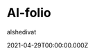 ---
title: Al-folio
github: https://github.com/alshedivat/al-folio
demo: https://alshedivat.github.io/al-folio/
license: MIT
author: alshedivat
author_link: ''
author_twitter: alshedivat
date: 2021-04-29T00:00:00.000Z
ssg:
  - Jekyll
cms: null
css: null
category:
  - Portfolio
description: A beautiful, simple, clean, and responsive Jekyll theme for academics
draft: false
publish_date: '2016-05-30T16:32:46Z'
update_date: '2022-08-16T16:30:09Z'
github_star: 3696
github_fork: 5411
---